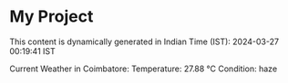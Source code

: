 # My Project

This content is dynamically generated in Indian Time (IST): 2024-03-27 00:19:41 IST


Current Weather in Coimbatore:
Temperature: 27.88 °C
Condition: haze
